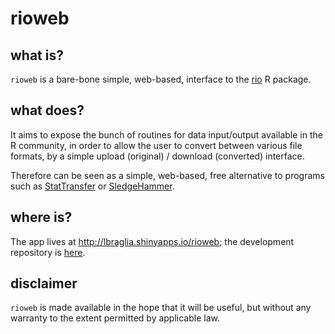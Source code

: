 # rioweb

## what is?

`rioweb` is a bare-bone simple, web-based, interface to the
[rio](http://cran.rstudio.com/web/packages/rio) R package.

## what does?

It aims to expose the bunch of routines for data input/output available in
the R community, in order to allow the user to convert between various file
formats, by a simple upload (original) / download (converted) interface.

Therefore can be seen as a simple, web-based, free alternative to programs
such as [StatTransfer](http://www.stattransfer.com/) or
[SledgeHammer](http://www.openmetadata.org/site/?page_id=1089).

## where is?

The app lives at http://lbraglia.shinyapps.io/rioweb; the development
repository is [here](http://github.com/lbraglia/rioweb).

## disclaimer

`rioweb` is made available in the hope that it will be useful, but without
any warranty to the extent permitted by applicable law.
